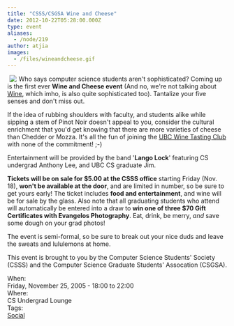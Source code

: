 ```yaml
---
title: "CSSS/CSGSA Wine and Cheese"
date: 2012-10-22T05:28:00.000Z
type: event
aliases:
  - /node/219
author: atjia
images:
  - /files/wineandcheese.gif
---
```


<div class="field field-name-body field-type-text-with-summary field-label-hidden"><div class="field-items"><div class="field-item even"><p><img src="/files/wineandcheese.gif" align="left" vpsace="5" hspace="5">Who says computer science students aren&apos;t sophisticated?  Coming up is the first ever <strong>Wine and Cheese event</strong>  (And no, we&apos;re not talking about <a href="http://www.winehq.com/">Wine</a>, which imho, is also quite sophisticated too). Tantalize your five senses and don&apos;t miss out.</p>
<p>If the idea of rubbing shoulders with faculty, and students alike while sipping a stem of Pinot Noir doesn&apos;t appeal to you, consider the cultural enrichment that you&apos;d get knowing that there are more varieties of cheese than Chedder or Mozza.  It&apos;s all the fun of joining the <a href="http://www.ams.ubc.ca/clubs/winetasting">UBC Wine Tasting Club</a> with none of the commitment! ;-)</p>
<p>Entertainment will be provided by the band &apos;<strong>Lango Lock</strong>&apos; featuring CS undergrad Anthony Lee, and UBC CS graduate Jim.</p>
<p><strong>Tickets will be on sale for $5.00 at the CSSS office</strong> starting Friday (Nov. 18), <strong>won&apos;t be available at the door</strong>, and are limited in number, so be sure to get yours early! The ticket includes <strong>food and entertainment</strong>, and wine will be for sale by the glass.  Also note that all graduating students who attend will automatically be entered into a draw to <strong>win one of three $70 Gift Certificates with Evangelos Photography</strong>.  Eat, drink, be merry, <em>and</em> save some dough on your grad photos!</p>
<p>The event is semi-formal, so be sure to break out your nice duds and leave the sweats and lululemons at home.</p>
<p>This event is brought to you by the Computer Science Students&apos; Society (CSSS) and the Computer Science Graduate Students&apos; Assocation (CSGSA).</p>
</div></div></div><div class="field field-name-field-dates field-type-datetime field-label-above"><div class="field-label">When:&#xA0;</div><div class="field-items"><div class="field-item even"><span class="date-display-single">Friday, November 25, 2005 - <span class="date-display-range"><span class="date-display-start">18:00</span> to <span class="date-display-end">22:00</span></span></span></div></div></div><div class="field field-name-field-location field-type-text field-label-above"><div class="field-label">Where:&#xA0;</div><div class="field-items"><div class="field-item even">CS Undergrad Lounge</div></div></div>    <footer>
    <div class="field field-name-field-tags field-type-taxonomy-term-reference field-label-above"><div class="field-label">Tags:&#xA0;</div><div class="field-items"><div class="field-item even"><a href="/social">Social</a></div></div></div>      </footer>